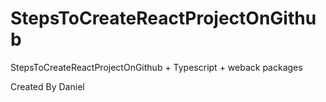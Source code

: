 # StepsToCreateReactProjectOnGithub
StepsToCreateReactProjectOnGithub + Typescript + weback packages

Created By Daniel
